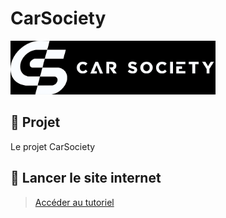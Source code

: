 # CarSociety

<div>
  <img src="img/CarSocietyBanner.png" style="width: 65%;">
</div>

## 📝 Projet

Le projet CarSociety 

## 🚀 Lancer le site internet
> [Accéder au tutoriel](docs/run_website.md)